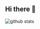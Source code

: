 ## Hi there 👋

<picture decoding="async" loading="lazy">
  <source media="(prefers-color-scheme: light)" srcset="https://pixel-profile.vercel.app/api/github-stats?username=Zuitebiechan&theme=rainbow&pixelate_avatar=false">
  <source media="(prefers-color-scheme: dark)" srcset="https://pixel-profile.vercel.app/api/github-stats?username=Zuitebiechan&theme=rainbow&pixelate_avatar=false">
  <source media="(prefers-color-scheme: dark)" srcset="https://pixel-profile.vercel.app/api/github-stats?username=Zuitebiechan&screen_effect=true&theme=blue_chill">
  <img alt="github stats" src="https://pixel-profile.vercel.app/api/github-stats?username=Zuitebiechan&theme=summer">
</picture>
<!--
**Zuitebiechan/Zuitebiechan** is a ✨ _special_ ✨ repository because its `README.md` (this file) appears on your GitHub profile.

Here are some ideas to get you started:

- 🔭 I’m currently working on ...
- 🌱 I’m currently learning ...
- 👯 I’m looking to collaborate on ...
- 🤔 I’m looking for help with ...
- 💬 Ask me about ...
- 📫 How to reach me: ...
- 😄 Pronouns: ...
- ⚡ Fun fact: ...
-->
